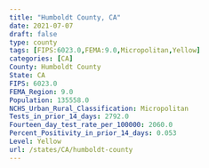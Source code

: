 ```yaml
---
title: "Humboldt County, CA"
date: 2021-07-07
draft: false
type: county
tags: [FIPS:6023.0,FEMA:9.0,Micropolitan,Yellow]
categories: [CA]
County: Humboldt County
State: CA
FIPS: 6023.0
FEMA_Region: 9.0
Population: 135558.0
NCHS_Urban_Rural_Classification: Micropolitan
Tests_in_prior_14_days: 2792.0
Fourteen_day_test_rate_per_100000: 2060.0
Percent_Positivity_in_prior_14_days: 0.053
Level: Yellow
url: /states/CA/humboldt-county
---
```



